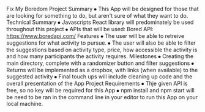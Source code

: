 

Fix My Boredom
Project Summary
⦁	This App will be designed for those that are looking for something to do, but aren't sure of what they want to do.
Technical Summary
⦁	Javascripts React library will predominately be used throughout this project
⦁	APIs that will be used:
		Bored API: https://www.boredapi.com/
Features
⦁	The user will be able to retreive suggestions for what activity to pursue.
⦁	The user will also be able to filter the suggestions based on activity type, price, how accessible the activity is and how many participants the activity requires.
Milestones
⦁	Creating the main directory, complete with a randomizer button and filter suggestions
⦁	Returns will be implemented as a dropbox, with links (when available) to the suggested activity
⦁	Final touch ups will include cleaning up code and the overall presentation of the App
Project Requirements
⦁	Thje given API is free, so no key will be required for this App
⦁	npm install and npm start will be need to be ran in the command line in your editor to run this App on your local machine.
